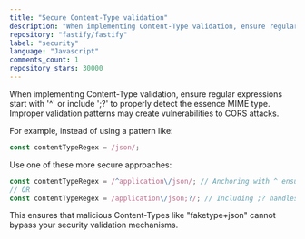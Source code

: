 ```yaml
---
title: "Secure Content-Type validation"
description: "When implementing Content-Type validation, ensure regular expressions start with '^' or include ';?' to properly detect the essence MIME type. Improper validation patterns may create vulnerabilities to CORS attacks."
repository: "fastify/fastify"
label: "security"
language: "Javascript"
comments_count: 1
repository_stars: 30000
---
```


When implementing Content-Type validation, ensure regular expressions start with '^' or include ';?' to properly detect the essence MIME type. Improper validation patterns may create vulnerabilities to CORS attacks. 

For example, instead of using a pattern like:
```js
const contentTypeRegex = /json/;
```

Use one of these more secure approaches:
```js
const contentTypeRegex = /^application\/json/; // Anchoring with ^ ensures exact matches
// OR
const contentTypeRegex = /application\/json;?/; // Including ;? handles parameters properly
```

This ensures that malicious Content-Types like "faketype+json" cannot bypass your security validation mechanisms.